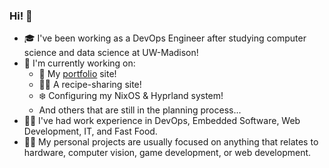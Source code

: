 ### Hi! 👋

- 🎓 I've been working as a DevOps Engineer after studying computer science and data science at UW-Madison!
- 🔭 I'm currently working on:
  - 🌱 My [portfolio](https://www.christophergottwaldt.com/) site!
  - 👨‍🍳 A recipe-sharing site!
  - ❄️ Configuring my NixOS & Hyprland system!
  - And others that are still in the planning process...
- 👷‍♂️ I've had work experience in DevOps, Embedded Software, Web Development, IT, and Fast Food.
- 🐱‍💻 My personal projects are usually focused on anything that relates to hardware, computer vision, game development, or web development.


<!--
**ChristopherGottwaldt/ChristopherGottwaldt** is a ✨ _special_ ✨ repository because its `README.md` (this file) appears on your GitHub profile.

Here are some ideas to get you started:

- 🔭 I’m currently working on ...
- 🌱 I’m currently learning ...
- 👯 I’m looking to collaborate on ...
- 🤔 I’m looking for help with ...
- 💬 Ask me about ...
- 📫 How to reach me: ...
- 😄 Pronouns: ...
- ⚡ Fun fact: ...
-->
